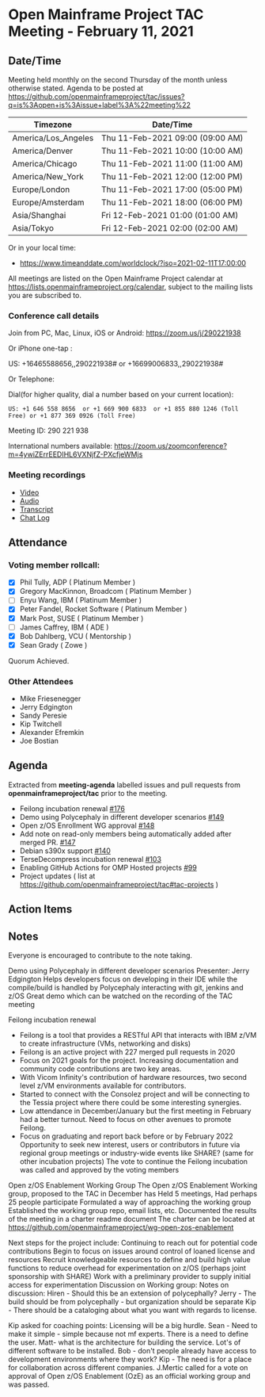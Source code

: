 # Open Mainframe Project TAC Meeting - February 11, 2021

## Date/Time

Meeting held monthly on the second Thursday of the month unless otherwise stated. Agenda to be posted at https://github.com/openmainframeproject/tac/issues?q=is%3Aopen+is%3Aissue+label%3A%22meeting%22

| Timezone | Date/Time |
|----------|-----------|
| America/Los_Angeles | Thu 11-Feb-2021 09:00 (09:00 AM) |
| America/Denver | Thu 11-Feb-2021 10:00 (10:00 AM) |
| America/Chicago | Thu 11-Feb-2021 11:00 (11:00 AM) |
| America/New_York | Thu 11-Feb-2021 12:00 (12:00 PM) |
| Europe/London | Thu 11-Feb-2021 17:00 (05:00 PM) |
| Europe/Amsterdam | Thu 11-Feb-2021 18:00 (06:00 PM) |
| Asia/Shanghai | Fri 12-Feb-2021 01:00 (01:00 AM) |
| Asia/Tokyo | Fri 12-Feb-2021 02:00 (02:00 AM) |

Or in your local time:
* https://www.timeanddate.com/worldclock/?iso=2021-02-11T17:00:00

All meetings are listed on the Open Mainframe Project calendar at https://lists.openmainframeproject.org/calendar, subject to the mailing lists you are subscribed to.

### Conference call details

Join from PC, Mac, Linux, iOS or Android: https://zoom.us/j/290221938

Or iPhone one-tap :

US: +16465588656,,290221938#  or +16699006833,,290221938#

Or Telephone:

Dial(for higher quality, dial a number based on your current location):

    US: +1 646 558 8656  or +1 669 900 6833  or +1 855 880 1246 (Toll Free) or +1 877 369 0926 (Toll Free)

Meeting ID: 290 221 938

International numbers available: https://zoom.us/zoomconference?m=4ywiZErrEEDIHL6VXNjfZ-PXcfjeWMjs

### Meeting recordings

* [Video](20210211-video.mp4)
* [Audio](20210211-audio.m4a)
* [Transcript](20210211-transcript.vtt)
* [Chat Log](20210211-chatlog.txt)

## Attendance

### Voting member rollcall:

- [X] Phil Tully, ADP ( Platinum Member )
- [X] Gregory MacKinnon, Broadcom ( Platinum Member )
- [ ] Enyu Wang, IBM ( Platinum Member )
- [X] Peter Fandel, Rocket Software ( Platinum Member )
- [X] Mark Post, SUSE ( Platinum Member )
- [ ] James Caffrey, IBM ( ADE )
- [X] Bob Dahlberg, VCU ( Mentorship )
- [X] Sean Grady ( Zowe )

Quorum Achieved.

### Other Attendees

- Mike Friesenegger
- Jerry Edgington
- Sandy Peresie
- Kip Twitchell
- Alexander Efremkin
- Joe Bostian

## Agenda

Extracted from **meeting-agenda** labelled issues and pull requests from **openmainframeproject/tac** prior to the meeting.

* Feilong incubation renewal [#176](https://github.com/openmainframeproject/tac/issues/176)
* Demo using Polycephaly in different developer scenarios [#149](https://github.com/openmainframeproject/tac/issues/149)
* Open z/OS Enrollment WG approval [#148](https://github.com/openmainframeproject/tac/issues/148)
* Add note on read-only members being automatically added after merged PR. [#147](https://github.com/openmainframeproject/tac/pull/147)
* Debian s390x support [#140](https://github.com/openmainframeproject/tac/issues/140)
* TerseDecompress incubation renewal [#103](https://github.com/openmainframeproject/tac/issues/103)
* Enabling GitHub Actions for OMP Hosted projects [#99](https://github.com/openmainframeproject/tac/issues/99)
* Project updates ( list at https://github.com/openmainframeproject/tac#tac-projects )

## Action Items


## Notes

Everyone is encouraged to contribute to the note taking.

Demo using Polycephaly in different developer scenarios
Presenter: Jerry Edgington
	Helps developers focus on developing in their IDE while the compile/build is handled by Polycephaly interacting with git, jenkins and z/OS
	Great demo which can be watched on the recording of the TAC meeting

Feilong incubation renewal
- Feilong is a tool that provides a RESTful API that interacts with IBM z/VM to create infrastructure (VMs, networking and disks)
- Feilong is an active project with 227 merged pull requests in 2020
- Focus on 2021 goals for the project. Increasing documentation and community code contributions are two key areas.
- With Vicom Infinity's contribution of hardware resources, two second level z/VM environments available for contributors.
- Started to connect with the Consolez project and will be connecting to the Tessia project where there could be some interesting synergies.
- Low attendance in December/January but the first meeting in February had a better turnout.  Need to focus on other avenues to promote Feilong.
- Focus on graduating and report back before or by February 2022
Opportunity to seek new interest, users or contributors in future via regional group meetings or industry-wide events like SHARE? (same for other incubation projects)
The vote to continue the Feilong incubation was called and approved by the voting members

Open z/OS Enablement Working Group
The Open z/OS Enablement Working group, proposed to the TAC in December has
Held 5 meetings,
Had perhaps 25 people participate
Formulated a way of approaching the working group
Established the working group repo, email lists, etc.
Documented the results of the meeting in a charter readme document
The charter can be located at https://github.com/openmainframeproject/wg-open-zos-enablement

Next steps for the project include:
Continuing to reach out for potential code contributions
Begin to focus on issues around control of loaned license and resources
Recruit knowledgeable resources to define and build high value functions to reduce overhead for experimentation on z/OS (perhaps joint sponsorship with SHARE)
Work with a preliminary provider to supply initial access for experimentation
Discussion on Working group:
Notes on discussion:
Hiren - Should this be an extension of polycephally?
Jerry - The build should be from polycephally - but organization should be separate
Kip - There should be a cataloging about what you want with regards to license.

Kip asked for coaching points: Licensing will be a big hurdle.
Sean - Need to make it simple - simple because not mf experts. There is a need to define the user.
Matt- what is the architecture for building the service.
Lot's of different software to be installed.
Bob - don't people already have access to development environments where they work? 
Kip - The need is for a place for collaboration across different companies. 
J.Mertic called for a vote on approval of Open z/OS Enablement (OzE) as an official
working group and was passed. 
